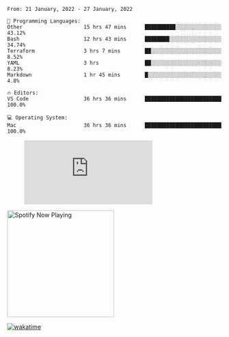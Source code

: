 <!--START_SECTION:waka-->
```text
From: 21 January, 2022 - 27 January, 2022

💬 Programming Languages: 
Other                    15 hrs 47 mins      ██████████░░░░░░░░░░░░░░░   43.12% 
Bash                     12 hrs 43 mins      ████████░░░░░░░░░░░░░░░░░   34.74% 
Terraform                3 hrs 7 mins        ██░░░░░░░░░░░░░░░░░░░░░░░   8.52% 
YAML                     3 hrs               ██░░░░░░░░░░░░░░░░░░░░░░░   8.23% 
Markdown                 1 hr 45 mins        █░░░░░░░░░░░░░░░░░░░░░░░░   4.8%

🔥 Editors: 
VS Code                  36 hrs 36 mins      █████████████████████████   100.0%

💻 Operating System: 
Mac                      36 hrs 36 mins      █████████████████████████   100.0%

```


<!--END_SECTION:waka-->

<figure><embed src="https://wakatime.com/share/@gregnrobinson/001c6d31-0c95-44f9-b6d7-9fd705354f62.svg"></embed></figure>

[<img src="https://spotify-playing-gregnrobinson.vercel.app/api/spotify/?background_color=transparent&border_color=transparent" alt="Spotify Now Playing" width="250" />](https://open.spotify.com/user/gregnrobinson-ca)

[![wakatime](https://wakatime.com/badge/user/37718f76-572e-4513-b2c5-41c4d93d287a.svg)](https://wakatime.com/@37718f76-572e-4513-b2c5-41c4d93d287a)



